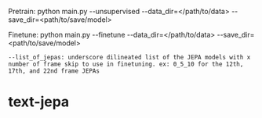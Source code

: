 
Pretrain:
    python main.py --unsupervised --data_dir=</path/to/data> --save_dir=<path/to/save/model>


Finetune:
    python main.py --finetune  --data_dir=</path/to/data> --save_dir=<path/to/save/model>

    --list_of_jepas: underscore dilineated list of the JEPA models with x number of frame skip to use in finetuning. ex: 0_5_10 for the 12th, 17th, and 22nd frame JEPAs




# text-jepa
